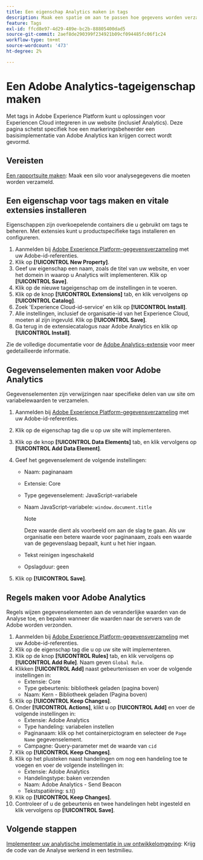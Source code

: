 ```yaml
---
title: Een eigenschap Analytics maken in tags
description: Maak een spatie om aan te passen hoe gegevens worden verzameld met behulp van codes.
feature: Tags
exl-id: ffcd8e97-4d29-489e-bc2b-88805400dad5
source-git-commit: 2aef8de290399f234921b09cf094485fc06f1c24
workflow-type: tm+mt
source-wordcount: '473'
ht-degree: 2%

---
```


# Een Adobe Analytics-tageigenschap maken

Met tags in Adobe Experience Platform kunt u oplossingen voor Experiencen Cloud integreren in uw website (inclusief Analytics). Deze pagina schetst specifiek hoe een markeringsbeheerder een basisimplementatie van Adobe Analytics kan krijgen correct wordt gevormd.

## Vereisten

[Een rapportsuite maken](/help/admin/admin/c-manage-report-suites/c-new-report-suite/t-create-a-report-suite.md): Maak een silo voor analysegegevens die moeten worden verzameld.

## Een eigenschap voor tags maken en vitale extensies installeren

Eigenschappen zijn overkoepelende containers die u gebruikt om tags te beheren. Met extensies kunt u productspecifieke tags installeren en configureren.

1. Aanmelden bij [Adobe Experience Platform-gegevensverzameling](https://experience.adobe.com/data-collection) met uw Adobe-id-referenties.
1. Klik op **[!UICONTROL New Property]**.
1. Geef uw eigenschap een naam, zoals de titel van uw website, en voer het domein in waarop u Analytics wilt implementeren. Klik op **[!UICONTROL Save]**.
1. Klik op de nieuwe tageigenschap om de instellingen in te voeren.
1. Klik op de knop **[!UICONTROL Extensions]** tab, en klik vervolgens op **[!UICONTROL Catalog]**.
1. Zoek &#39;Experience Cloud-id-service&#39; en klik op **[!UICONTROL Install]**.
1. Alle instellingen, inclusief de organisatie-id van het Experience Cloud, moeten al zijn ingevuld. Klik op **[!UICONTROL Save]**.
1. Ga terug in de extensiecatalogus naar Adobe Analytics en klik op **[!UICONTROL Install]**.

Zie de volledige documentatie voor de [Adobe Analytics-extensie](https://experienceleague.adobe.com/docs/experience-platform/tags/extensions/adobe/analytics/overview.html) voor meer gedetailleerde informatie.

## Gegevenselementen maken voor Adobe Analytics

Gegevenselementen zijn verwijzingen naar specifieke delen van uw site om variabelewaarden te verzamelen.

1. Aanmelden bij [Adobe Experience Platform-gegevensverzameling](https://experience.adobe.com/data-collection) met uw Adobe-id-referenties.
1. Klik op de eigenschap tag die u op uw site wilt implementeren.
1. Klik op de knop **[!UICONTROL Data Elements]** tab, en klik vervolgens op **[!UICONTROL Add Data Element]**.
1. Geef het gegevenselement de volgende instellingen:

   * Naam: paginanaam
   * Extensie: Core
   * Type gegevenselement: JavaScript-variabele
   * Naam JavaScript-variabele: `window.document.title`

     >[!NOTE]
     >
     >Deze waarde dient als voorbeeld om aan de slag te gaan. Als uw organisatie een betere waarde voor paginanaam, zoals een waarde van de gegevenslaag bepaalt, kunt u het hier ingaan.
   * Tekst reinigen ingeschakeld
   * Opslagduur: geen
1. Klik op **[!UICONTROL Save]**.

## Regels maken voor Adobe Analytics

Regels wijzen gegevenselementen aan de veranderlijke waarden van de Analyse toe, en bepalen wanneer die waarden naar de servers van de Adobe worden verzonden.

1. Aanmelden bij [Adobe Experience Platform-gegevensverzameling](https://experience.adobe.com/data-collection) met uw Adobe-id-referenties.
1. Klik op de eigenschap tag die u op uw site wilt implementeren.
1. Klik op de knop **[!UICONTROL Rules]** tab, en klik vervolgens op **[!UICONTROL Add Rule]**. Naam geven `Global Rule`.
1. Klikken **[!UICONTROL Add]** naast gebeurtenissen en voer de volgende instellingen in:
   * Extensie: Core
   * Type gebeurtenis: bibliotheek geladen (pagina boven)
   * Naam: Kern - Bibliotheek geladen (Pagina boven)
1. Klik op **[!UICONTROL Keep Changes]**.
1. Onder **[!UICONTROL Actions]**, klikt u op **[!UICONTROL Add]** en voer de volgende instellingen in:
   * Extensie: Adobe Analytics
   * Type handeling: variabelen instellen
   * Paginanaam: klik op het containerpictogram en selecteer de `Page Name` gegevenselement.
   * Campagne: Query-parameter met de waarde van `cid`
1. Klik op **[!UICONTROL Keep Changes]**.
1. Klik op het plusteken naast handelingen om nog een handeling toe te voegen en voer de volgende instellingen in:
   * Extensie: Adobe Analytics
   * Handelingstype: baken verzenden
   * Naam: Adobe Analytics - Send Beacon
   * Tekstspatiëring: s.t()
1. Klik op **[!UICONTROL Keep Changes]**.
1. Controleer of u de gebeurtenis en twee handelingen hebt ingesteld en klik vervolgens op **[!UICONTROL Save]**.

## Volgende stappen

[Implementeer uw analytische implementatie in uw ontwikkelomgeving](deploy-dev.md): Krijg de code van de Analyse werkend in een testmilieu.
